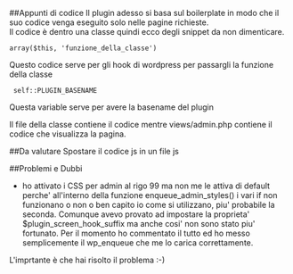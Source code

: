 ##Appunti di codice
Il plugin adesso si basa sul boilerplate in modo che il suo codice venga eseguito solo nelle pagine richieste.  
Il codice è dentro una classe quindi ecco degli snippet da non dimenticare.  

    array($this, 'funzione_della_classe')

Questo codice serve per gli hook di wordpress per passargli la funzione della classe

     self::PLUGIN_BASENAME

Questa variable serve per avere la basename del plugin

Il file della classe contiene il codice mentre views/admin.php contiene il codice che visualizza la pagina.

##Da valutare
Spostare il codice js in un file js

##Problemi e Dubbi
- ho attivato i CSS per admin al rigo 99 ma non me le attiva di default perche' all'interno della funzione enqueue_admin_styles() i vari if non funzionano o non o ben capito io come si utilizzano, piu' probabile la seconda. Comunque avevo provato ad impostare la proprieta' $plugin_screen_hook_suffix ma anche cosi' non sono stato piu' fortunato. Per il momento ho commentato il tutto ed ho messo semplicemente il wp_enqueue che me lo carica correttamente.

L'imprtante è che hai risolto il problema :-)

